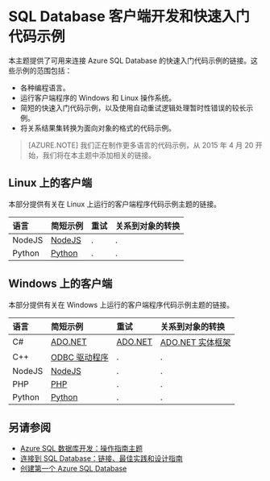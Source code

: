 ﻿<properties 
	pageTitle="SQL Database 客户端开发和快速入门代码示例" 
	description="列出客户端程序可用来连接 Azure SQL Database 或 Microsoft SQL Server 的每个驱动程序的最低版本号。此外，还提供了社区（而不是 Microsoft）发布的驱动程序的版本信息链接。"
	services="sql-database" 
	documentationCenter="" 
	authors="MightyPen" 
	manager="jeffreyg" 
	editor=""/>


<tags 
	ms.service="sql-database" 
	ms.workload="data-management" 
	ms.tgt_pltfrm="na" 
	ms.devlang="na" 
	ms.topic="article" 
	ms.date="04/21/2015"
	wacn.date="05/25/2015"  
	ms.author="genemi"/>


# SQL Database 客户端开发和快速入门代码示例


<!--
GeneMi (MightyPen), 2015-April-21 12:30pm.
sql-database-develop-quick-start-client-code-samples
.
Add link to sql-database-connect-central-recommendations.
Add link to sql-database-get-started (rewritten by casey Karst at HackaDoc2).
-->


本主题提供了可用来连接 Azure SQL Database 的快速入门代码示例的链接。这些示例的范围包括：


- 各种编程语言。
- 运行客户端程序的 Windows 和 Linux 操作系统。
- 简短的快速入门代码示例，以及使用自动重试逻辑处理暂时性错误的较长示例。
- 将关系结果集转换为面向对象的格式的代码示例。


> [AZURE.NOTE] 我们正在制作更多语言的代码示例，从 2015 年 4 月 20 开始，我们将在本主题中添加相关的链接。


## Linux 上的客户端


本部分提供有关在 Linux 上运行的客户端程序代码示例主题的链接。


| 语言 | 简短示例 | 重试 | 关系到对象的转换 |
| :-- | :-- | :-- | :-- |
| NodeJS | [NodeJS](sql-database-develop-nodejs-simple-linux) | . | . |
| Python | [Python](sql-database-develop-python-simple-unbutu-linux) | . | . |


## Windows 上的客户端


本部分提供有关在 Windows 上运行的客户端程序代码示例主题的链接。


| 语言 | 简短示例 | 重试 | 关系到对象的转换 |
| :-- | :-- | :-- | :-- |
| C# | [ADO.NET](sql-database-develop-dotnet-simple) | [ADO.NET](http://msdn.microsoft.com/zh-cn/library/azure/ee336243.aspx) | [ADO.NET 实体框架](http://msdn.microsoft.com/zh-cn/library/azure/ff951633.aspx) |
| C++ | [ODBC 驱动程序](http://msdn.microsoft.com/zh-cn/library/azure/hh974312.aspx) | . | . |
| NodeJS | [NodeJS](sql-database-develop-nodejs-simple-windows) | . | . |
| PHP | [PHP](sql-database-develop-php-simple-windows) | . | . |
| Python | [Python](sql-database-develop-python-simple-windows) | . | . |


## 另请参阅


- [Azure SQL 数据库开发：操作指南主题](http://msdn.microsoft.com/zh-cn/library/azure/ee621787.aspx)
- [连接到 SQL Database：链接、最佳实践和设计指南](sql-database-connect-central-recommendations)
- [创建第一个 Azure SQL Database](sql-database-get-started)


<!-- eof -->

<!--HONumber=55-->